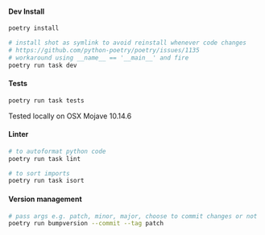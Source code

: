 #### Dev Install
```bash
poetry install

# install shot as symlink to avoid reinstall whenever code changes
# https://github.com/python-poetry/poetry/issues/1135
# workaround using __name__ == '__main__' and fire
poetry run task dev
```

#### Tests
```bash
poetry run task tests
```

Tested locally on OSX Mojave 10.14.6

#### Linter
```bash
# to autoformat python code
poetry run task lint

# to sort imports
poetry run task isort
```

#### Version management
```bash
# pass args e.g. patch, minor, major, choose to commit changes or not
poetry run bumpversion --commit --tag patch
```